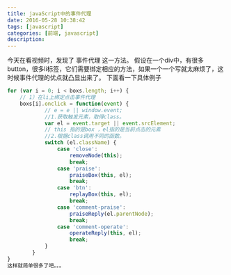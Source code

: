 ```yaml
---
title: javaScript中的事件代理
date: 2016-05-28 10:38:42
tags: [javascript]
categories: [前端, javascript]
description:
---
```



今天在看视频时，发现了 事件代理 这一方法。
假设在一个div中，有很多button，很多li标签，它们需要绑定相应的方法，如果一个一个写就太麻烦了，这时候事件代理的优点就凸显出来了。
下面看一下具体例子

```js
for (var i = 0; i < boxs.length; i++) {
	// 1）在li上绑定点击事件代理
	boxs[i].onclick = function(event) {
			// e = e || window.event;
			//1.获取触发元素，取得class。
			var el = event.target || event.srcElement;
			// this 指的是box ，el指的是当前点击的元素
			//2.根据class调用不同的函数。
			switch (el.className) {
				case 'close':
					removeNode(this);
					break;
				case 'praise':
					praiseBox(this, el);
					break;
				case 'btn':
					replayBox(this, el);
					break;
				case 'comment-praise':
					praiseReply(el.parentNode);
					break;
				case 'comment-operate':
					operateReply(this, el);
					break;
			}
		}
}
这样就简单很多了吧。。。




